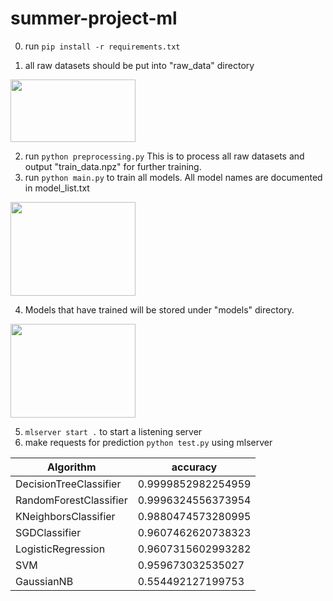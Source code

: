 # summer-project-ml

0. run ```pip install -r requirements.txt```



1. all raw datasets should be put into "raw_data" directory

<img src="https://user-images.githubusercontent.com/45914103/153745493-497b32b7-f7cb-420c-9533-b079b88519dc.png" width="200" height="100">

2. run ```python preprocessing.py``` This is to process all raw datasets and output "train_data.npz" for further training.
3. run ```python main.py``` to train all models. All model names are documented in model_list.txt

<img src="https://user-images.githubusercontent.com/45914103/153745798-aa0d7470-d2ca-44b5-8ea1-e7fd5c6570f6.png" width="200" height="150">

4. Models that have trained will be stored under "models" directory.

<img src="https://user-images.githubusercontent.com/45914103/153745553-1b3da0a4-b5be-4f7d-90e4-306f50286431.png" width="200" height="150">

5. ```mlserver start .``` to start a listening server
6. make requests for prediction ```python test.py``` using mlserver


| Algorithm | accuracy |
| ----------- | ----------- |
| DecisionTreeClassifier | 0.9999852982254959 |
| RandomForestClassifier | 0.9996324556373954 |
| KNeighborsClassifier | 0.9880474573280995 |
| SGDClassifier | 0.9607462620738323 |
| LogisticRegression | 0.9607315602993282 |
| SVM | 0.959673032535027 |
| GaussianNB | 0.554492127199753 |
